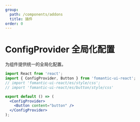 ```yaml
---
group:
  path: /components/addons
  title: 插件
order: 0
---
```


# ConfigProvider 全局化配置

为组件提供统一的全局化配置。

```jsx
import React from 'react';
import { ConfigProvider, Button } from 'fomantic-ui-react';
// import 'fomantic-ui-react/es/style/css';
// import 'fomantic-ui-react/es/button/style/css'

export default () => (
  <ConfigProvider>
    <Button content="button" />
  </ConfigProvider>
);
```

<API src="@/configProvider/ConfigProvider.tsx"></API>

